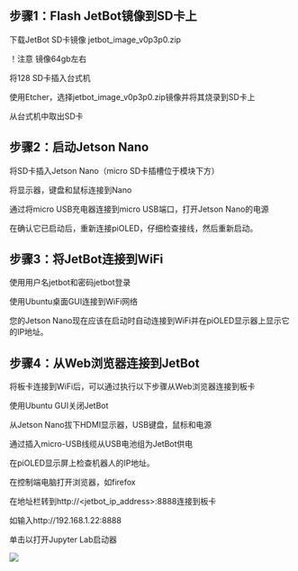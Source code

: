 ## 步骤1：Flash JetBot镜像到SD卡上

下载JetBot SD卡镜像 jetbot_image_v0p3p0.zip

！注意 镜像64gb左右

将128 SD卡插入台式机

使用Etcher，选择jetbot_image_v0p3p0.zip镜像并将其烧录到SD卡上

从台式机中取出SD卡

## 步骤2：启动Jetson Nano

将SD卡插入Jetson Nano（micro SD卡插槽位于模块下方）

将显示器，键盘和鼠标连接到Nano

通过将micro USB充电器连接到micro USB端口，打开Jetson Nano的电源

在确认它已启动后，重新连接piOLED，仔细检查接线，然后重新启动。

## 步骤3：将JetBot连接到WiFi

使用用户名jetbot和密码jetbot登录

使用Ubuntu桌面GUI连接到WiFi网络

您的Jetson Nano现在应该在启动时自动连接到WiFi并在piOLED显示器上显示它的IP地址。

## 步骤4：从Web浏览器连接到JetBot


将板卡连接到WiFi后，可以通过执行以下步骤从Web浏览器连接到板卡

使用Ubuntu GUI关闭JetBot

从Jetson Nano拔下HDMI显示器，USB键盘，鼠标和电源

通过插入micro-USB线缆从USB电池组为JetBot供电

在piOLED显示屏上检查机器人的IP地址。

在控制端电脑打开浏览器，如firefox

在地址栏转到http://<jetbot_ip_address>:8888连接到板卡

如输入http://192.168.1.22:8888

单击以打开Jupyter Lab启动器

![](http://images.ncnynl.com/ros/2019/JL01_Basic-Motion.png) 
